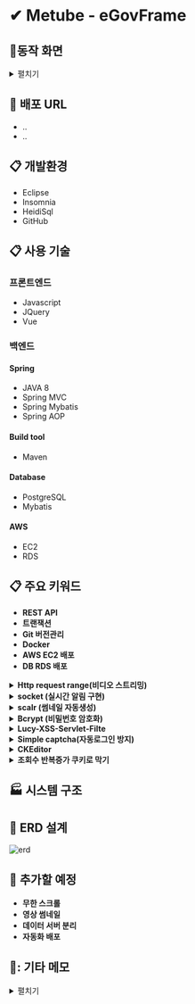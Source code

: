 # ✔ Metube - eGovFrame



## :office:동작 화면
<details markdown="1">
<summary>펼치기</summary>

* **Login Page**
<img src="https://user-images.githubusercontent.com/76906458/130413909-70c5baec-bd5f-424e-94c5-c509f71f1df6.PNG" width="60%" height="60%"/>

* **Main Page**
<img src="https://user-images.githubusercontent.com/76906458/130545155-aaab45af-0388-448d-a948-67b6ad966bbf.PNG"/>

* **Detail Post**
<img src="https://user-images.githubusercontent.com/76906458/130413915-9b6c469a-5024-4d05-a95f-30c2aff4d957.PNG"/>

* **Create Post**
<img src="https://user-images.githubusercontent.com/76906458/130413988-a1022f56-4cf2-42fc-90b3-782bdac35e71.PNG"/>


</details>

## :link: 배포 URL
* ..
* ..

## :clipboard: 개발환경
* Eclipse
* Insomnia
* HeidiSql
* GitHub

## :clipboard: 사용 기술

### 프론트엔드
* Javascript
* JQuery
* Vue

### 백엔드
#### Spring
* JAVA 8
* Spring MVC
* Spring Mybatis
* Spring AOP

#### Build tool
* Maven

#### Database
* PostgreSQL
* Mybatis

#### AWS
* EC2
* RDS

## :clipboard: 주요 키워드
* **REST API**
* **트랜잭션**
* **Git 버전관리**
* **Docker**
* **AWS EC2 배포**
* **DB RDS 배포**

<details markdown="1">
<summary><strong>Http request range(비디오 스트리밍)</strong></summary>

<img src="https://user-images.githubusercontent.com/76906458/130545397-12016392-ab0e-42a9-a4bc-f147091250c5.gif" width="60%" height="60%"/>

과도한 트래픽 방지하고 동영상 파일이 클경우 로딩이 덜되어도 재생가능<br>
request 헤더에서 range를 읽고 시작 위치를 지정해주고 range 범위만큼 전송 내용을 넣는다<br>
8kb로 잘라서 파일의 크기가 크더라도 문제가 되지않게 만들었다<br>

</details>

<details markdown="1">
<summary><strong>socket (실시간 알림 구현)</strong></summary>

![실시간 알림](https://user-images.githubusercontent.com/76906458/130413923-5875410f-3ccc-4f4f-a078-d4889537fbfa.gif)
![알림 목록](https://user-images.githubusercontent.com/76906458/130413966-df17f542-c88c-44eb-a984-16704b27516a.gif)

알림창은 toastr로 구현하였고 onshown함수를 이용하여 알림이 떴을때<br>
해당 회원이 접속중이라면 toarstr을 띄우고 DB에 저장하고 알림 목록을 다시 가져왔다.<br>
알림을 받는 회원이 접속중이지 않다면 디비에만 저장하여 접속시 확인할 수 있게 구현하였다.

</details>

<details markdown="1">
<summary><strong> scalr (썸네일 자동생성)</strong></summary>

<img src="https://user-images.githubusercontent.com/76906458/130545161-b2db0ea5-260a-4bbb-a755-f816712e46f1.PNG" width="70%" height="70%"/>

원본 사진의 높이와 너비를 기준으로 하여 썸네일의 비율로 높이와 너비를 계산한 후<br>
계산된 크기로 원본이미지를 가운데를 기준으로 scalr 라이브러리의 crop을 이욯하여 자른다.<br>

</details>

<details markdown="1">
<summary><strong>Bcrypt (비밀번호 암호화)</strong></summary>

![user table](https://user-images.githubusercontent.com/76906458/130413904-b62114d5-dd23-484e-8f3d-719337cf4bd1.PNG)

</details>

<details markdown="1">
<summary><strong>Lucy-XSS-Servlet-Filte</strong></summary>

<img src="https://user-images.githubusercontent.com/76906458/130905525-29a12da6-e854-43a3-a0c4-e23c16781879.PNG" />

lucy 의 필터링은 서블릿 설정으로 적용을 했기 때문에 form-data에 대해서만 적용되고 <br>
Request Raw Body로 넘어가는 JSON에 대해서는 처리해주지 않기때문에 JSON데이터는 jstl로 처리하였다.<br>

</details>

<details markdown="1">
<summary><strong>Simple captcha(자동로그인 방지)</strong></summary>

![캡챠](https://user-images.githubusercontent.com/76906458/130418765-99a31e8b-9621-46e6-9c7d-4a297d5c878c.PNG)

</details>

<details markdown="1">
<summary><strong>CKEditor</strong></summary>

![ckeditor](https://user-images.githubusercontent.com/76906458/130413853-fb088b0d-dbb6-43eb-a358-d839f38ab457.PNG)
![cke](https://user-images.githubusercontent.com/76906458/131061878-d469c682-91eb-42fa-b8bd-f4ef3afb4c4e.PNG)

</details>

<details markdown="1">
<summary><strong>조회수 반복증가 쿠키로 막기</strong></summary>

<img src="https://user-images.githubusercontent.com/76906458/130413990-e3a7d394-feb6-4898-83be-23e5e28bb28b.gif" width="70%" height="70%"/>

쿠키에 조회한 게시물PK를 넣고 다시 게시물에 방문할때 현재 게시물PK가 쿠키에 있나 확인후 없다면 <br>
조회수를 증가시키고 있다면 조회수를 증가시키지 않는다.<br>

</details>



## :factory: 시스템 구조

## :link: ERD 설계
![erd](https://user-images.githubusercontent.com/76906458/130908917-b39398ea-4471-4225-8965-de5550bb4b12.PNG)

## :link: 추가할 예정
* **무한 스크롤**
* **영상 썸네일**
* **데이터 서버 분리**
* **자동화 배포**


## 📝: 기타 메모
<details markdown="1">
<summary>펼치기</summary>

**subscribe**<br>
p_user_pk : parents_user_pk<br>
c_user_pk: child_user_pk<br>

**role**<br>
1 = 게스트<br>
2 = user<br>
3 = admin<br>

**kind**<br>
1 커뮤 게시판<br>
2 자유 게시판 (user, admin)<br>
3 공지 게시판 (admin만)<br>

**is_delete**<br>
0 정상<br>
1 삭제<br>

**lock**<br>
0 정상<br>
1 잠금<br>


</details>
